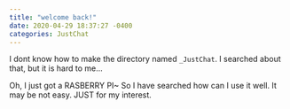 ```yaml
---
title: "welcome back!"
date: 2020-04-29 18:37:27 -0400
categories: JustChat
---
```

I dont know how to make the directory named `_JustChat`. I searched about that, but it is hard to me...

Oh, I just got a RASBERRY PI~ So I have searched how can I use it well.
It may be not easy. JUST for my interest.
